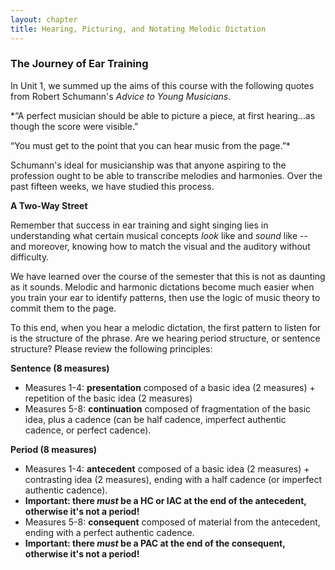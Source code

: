 ```yaml
---
layout: chapter
title: Hearing, Picturing, and Notating Melodic Dictation
---
```


### The Journey of Ear Training

In Unit 1, we summed up the aims of this course with the following quotes from Robert Schumann's *Advice to Young Musicians.* 

*“A perfect musician should be able to picture a piece, at first hearing…as though the score were visible.”

“You must get to the point that you can hear music from the page.”*

Schumann's ideal for musicianship was that anyone aspiring to the profession ought to be able to transcribe melodies and harmonies. Over the past fifteen weeks, we have studied this process. 

**A Two-Way Street**

Remember that success in ear training and sight singing lies in understanding what certain musical concepts *look* like and *sound* like -- and moreover, knowing how to match the visual and the auditory without difficulty.

We have learned over the course of the semester that this is not as daunting as it sounds. Melodic and harmonic dictations become much easier when you train your ear to identify patterns, then use the logic of music theory to commit them to the page.

To this end, when you hear a melodic dictation, the first pattern to listen for is the structure of the phrase. Are we hearing period structure, or sentence structure? Please review the following principles:

**Sentence (8 measures)**
- Measures 1-4: **presentation** composed of a basic idea (2 measures) + repetition of the basic idea (2 measures)
- Measures 5-8: **continuation** composed of fragmentation of the basic idea, plus a cadence (can be half cadence, imperfect authentic cadence, or perfect cadence).

**Period (8 measures)**
- Measures 1-4: **antecedent** composed of a basic idea (2 measures) + contrasting idea (2 measures), ending with a half cadence (or imperfect authentic cadence).
- **Important: there *must* be a HC or IAC at the end of the antecedent, otherwise it's not a period!**
- Measures 5-8: **consequent** composed of material from the antecedent, ending with a perfect authentic cadence.
- **Important: there *must* be a PAC at the end of the consequent, otherwise it's not a period!**